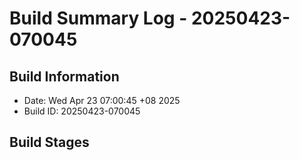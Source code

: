 # Build Summary Log - 20250423-070045

## Build Information
- Date: Wed Apr 23 07:00:45 +08 2025
- Build ID: 20250423-070045

## Build Stages

